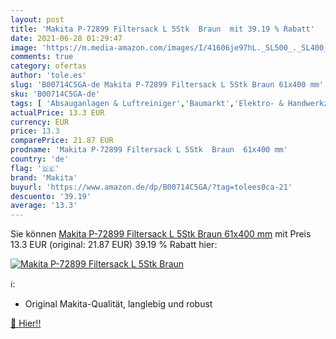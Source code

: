 ```yaml
---
layout: post
title: 'Makita P-72899 Filtersack L 5Stk  Braun  mit 39.19 % Rabatt'
date: 2021-06-28 01:29:47
image: 'https://m.media-amazon.com/images/I/41606je97hL._SL500_._SL400_.jpg'
comments: true
category: ofertas
author: 'tole.es'
slug: 'B00714C5GA-de Makita P-72899 Filtersack L 5Stk Braun 61x400 mm'
sku: 'B00714C5GA-de'
tags: [ 'Absauganlagen & Luftreiniger','Baumarkt','Elektro- & Handwerkzeuge','Elektrowerkzeuge','Staubkollektoren-Filter','Staubsauger-, Staubkollektoren- & Entstauber-Zubehör','Zubehör für Elektrowerkzeuge','makita', ]
actualPrice: 13.3 EUR
currency: EUR
price: 13.3
comparePrice: 21.87 EUR
prodname: 'Makita P-72899 Filtersack L 5Stk  Braun  61x400 mm'
country: 'de'
flag: '🇩🇪'
brand: 'Makita'
buyurl: 'https://www.amazon.de/dp/B00714C5GA/?tag=tolees0ca-21'
descuento: '39.19'
average: '13.3'
---
```


Sie können [Makita P-72899 Filtersack L 5Stk  Braun  61x400 mm](https://www.amazon.de/dp/B00714C5GA/?tag=tolees0ca-21) mit Preis 13.3 EUR (original: 21.87 EUR) 39.19 % Rabatt hier:

[![Makita P-72899 Filtersack L 5Stk  Braun ](https://m.media-amazon.com/images/I/41606je97hL._SL500_._SL400_.jpg)](https://www.amazon.de/dp/B00714C5GA/?tag=tolees0ca-21)

ℹ️:

- Original Makita-Qualität, langlebig und robust

[🛒 Hier!!](https://www.amazon.de/dp/B00714C5GA/?tag=tolees0ca-21)
